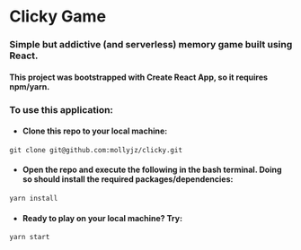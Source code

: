 # Clicky Game

### Simple but addictive (and serverless) memory game built using React.

#### This project was bootstrapped with Create React App, so it requires npm/yarn.

### To use this application:

* #### Clone this repo to your local machine:
```
git clone git@github.com:mollyjz/clicky.git
```

* #### Open the repo and execute the following in the bash terminal. Doing so should install the required packages/dependencies:
```
yarn install
```

* #### Ready to play on your local machine? Try:
```
yarn start
```
